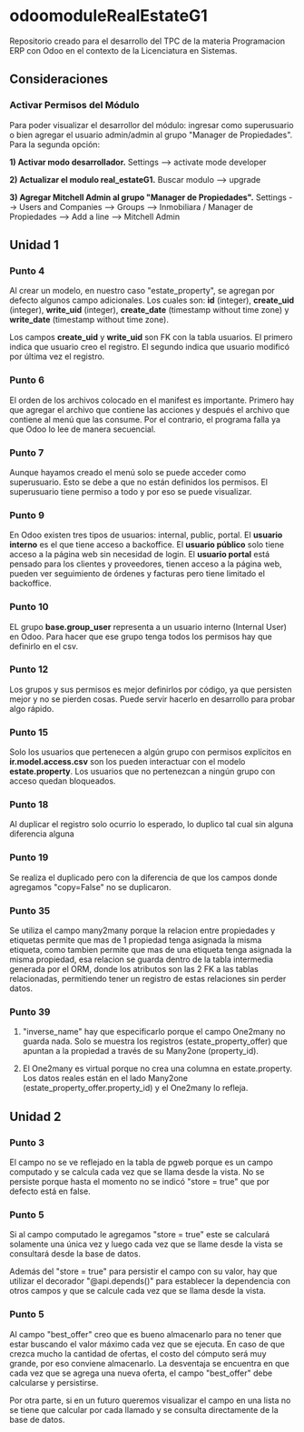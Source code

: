 # odoomoduleRealEstateG1
Repositorio creado para el desarrollo del TPC de la materia Programacion ERP con Odoo en el contexto de la Licenciatura en Sistemas.

## Consideraciones
### Activar Permisos del Módulo
Para poder visualizar el desarrollor del módulo: ingresar como superusuario o bien agregar el usuario admin/admin al grupo "Manager de Propiedades". Para la segunda opción: 

**1) Activar modo desarrollador.** Settings --> activate mode developer

**2) Actualizar el modulo real_estateG1.** Buscar modulo --> upgrade

**3) Agregar Mitchell Admin al grupo "Manager de Propiedades".** Settings --> Users and Companies --> Groups --> Inmobiliara / Manager de Propiedades --> Add a line --> Mitchell Admin

## Unidad 1

### Punto 4
Al crear un modelo, en nuestro caso "estate_property", se agregan por defecto algunos campo adicionales. Los cuales son: **id** (integer), **create_uid** (integer), **write_uid** (integer), **create_date** (timestamp without time zone) y **write_date** (timestamp without time zone).
    
Los campos **create_uid** y **write_uid** son FK con la tabla usuarios. El primero indica que usuario creo el registro. El segundo indica que usuario modificó por última vez el registro. 

### Punto 6
El orden de los archivos colocado en el manifest es importante. Primero hay que agregar el archivo que contiene las acciones y después el archivo que contiene al menú que las consume. Por el contrario, el programa falla ya que Odoo lo lee de manera secuencial.

### Punto 7
Aunque hayamos creado el menú solo se puede acceder como superusuario. Esto se debe a que no están definidos los permisos. El superusuario tiene permiso a todo y por eso se puede visualizar. 

### Punto 9
En Odoo existen tres tipos de usuarios: internal, public, portal. El **usuario interno** es el que tiene acceso a backoffice. El **usuario público** solo tiene acceso a la página web sin necesidad de login. El **usuario portal** está pensado para los clientes y proveedores, tienen acceso a la página web, pueden ver seguimiento de órdenes y facturas pero tiene limitado el backoffice.

### Punto 10
EL grupo **base.group_user** representa a un usuario interno (Internal User) en Odoo. Para hacer que ese grupo tenga todos los permisos hay que definirlo en el csv. 

### Punto 12
Los grupos y sus permisos es mejor definirlos por código, ya que persisten mejor y no se pierden cosas. Puede servir hacerlo en desarrollo para probar algo rápido.

### Punto 15
Solo los usuarios que pertenecen a algún grupo con permisos explícitos en **ir.model.access.csv** son los pueden interactuar con el modelo **estate.property**. Los usuarios que no pertenezcan a ningún grupo con acceso quedan bloqueados.

### Punto 18
Al duplicar el registro solo ocurrio lo esperado, lo duplico tal cual sin alguna diferencia alguna

### Punto 19
Se realiza el duplicado pero con la diferencia de que los campos donde agregamos "copy=False" no se duplicaron.

### Punto 35
Se utiliza el campo many2many porque la relacion entre propiedades y etiquetas permite que mas de 1 propiedad tenga asignada la misma etiqueta, como tambien permite que mas de una etiqueta tenga asignada la misma propiedad, esa relacion se guarda dentro de la tabla intermedia generada por el ORM, donde los atributos son las 2 FK a las tablas relacionadas, permitiendo tener un registro de estas relaciones sin perder datos.

### Punto 39
1) "inverse_name" hay que especificarlo porque el campo One2many no guarda nada. Solo se muestra los registros (estate_property_offer) que apuntan a la propiedad a través de su Many2one (property_id).

2) El One2many es virtual porque no crea una columna en estate.property. Los datos reales están en el lado Many2one (estate_property_offer.property_id) y el One2many lo refleja.


## Unidad 2
### Punto 3

 El campo no se ve reflejado en la tabla de pgweb porque es un campo computado y se calcula cada vez que se llama desde la vista. No se persiste porque hasta el momento no se indicó "store = true" que por defecto está en false. 

### Punto 5
Si al campo computado le agregamos "store = true" este se calculará solamente una única vez y luego cada vez que se llame desde la vista se consultará desde la base de datos.

Además del "store = true" para persistir el campo con su valor, hay que utilizar el decorador "@api.depends()" para establecer la dependencia con otros campos y que se calcule cada vez que se llama desde la vista.

### Punto 5
Al campo "best_offer" creo que es bueno almacenarlo para no tener que estar buscando el valor máximo cada vez que se ejecuta. En caso de que crezca mucho la cantidad de ofertas, el costo del cómputo será muy grande, por eso conviene almacenarlo. La desventaja se encuentra en que cada vez que se agrega una nueva oferta, el campo "best_offer"  debe calcularse y persistirse.

Por otra parte, si en un futuro queremos visualizar el campo en una lista no se tiene que calcular por cada llamado y se consulta directamente de la base de datos. 




